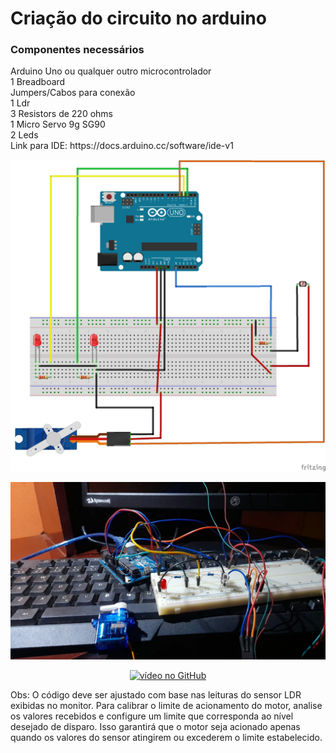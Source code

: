 # Criação do circuito no arduino
<h3>Componentes necessários</h3>
Arduino Uno ou qualquer outro microcontrolador<br>1 Breadboard<br>Jumpers/Cabos para conexão<br>1 Ldr<br>3 Resistors de 220 ohms<br>1 Micro Servo 9g SG90<br>2 Leds
<br>Link para IDE: https://docs.arduino.cc/software/ide-v1


![Meu Projeto](circuito_arduino.png)

![Meu Projeto](Imagem_demonstrativa.jpg)

<div align="center">
  <a href="https://youtu.be/BFO7PU2HMyw" target="_blank">
    <img src="https://img.youtube.com/vi/BFO7PU2HMyw/0.jpg" alt="vídeo no GitHub" width="600">
  </a>
</div>

Obs: O código deve ser ajustado com base nas leituras do sensor LDR exibidas no monitor. Para calibrar o limite de acionamento do motor, analise os valores recebidos e configure um limite que corresponda ao nível desejado de disparo. Isso garantirá que o motor seja acionado apenas quando os valores do sensor atingirem ou excederem o limite estabelecido.
